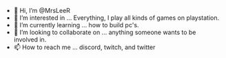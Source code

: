 - 👋 Hi, I’m @MrsLeeR
- 👀 I’m interested in ... Everything, I play all
 kinds of games on playstation.
- 🌱 I’m currently learning ... how to build pc's.
- 💞️ I’m looking to collaborate on ... anything someone 
wants to be involved in.
- 📫 How to reach me ... discord, twitch, and twitter

<!---
MrsLeeR/MrsLeeR is a ✨ special ✨ repository because its `README.md` (this file) appears on your GitHub profile.
You can click the Preview link to take a look at your changes.
--->
